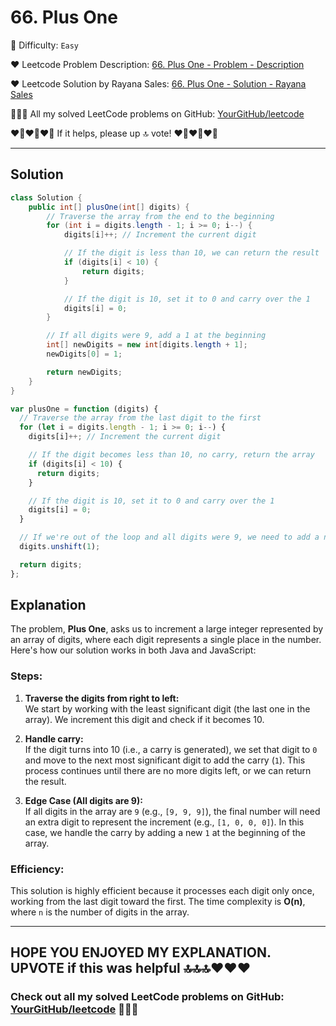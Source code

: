 # 66. Plus One

🌱 Difficulty: `Easy`

❤️ Leetcode Problem Description: [66. Plus One - Problem - Description](https://leetcode.com/problems/plus-one/description/)

❤️ Leetcode Solution by Rayana Sales: [66. Plus One - Solution - Rayana Sales](https://leetcode.com/problems/add-binary/solutions/5681804/runtime-45-ms-beats-80-21-javascript-solution-explanation/)

💁🏻‍♀️ All my solved LeetCode problems on GitHub: [YourGitHub/leetcode](https://github.com/YourGitHub/leetcode)

❤️‍🔥❤️‍🔥❤️‍🔥 If it helps, please up 🔝 vote! ❤️‍🔥❤️‍🔥❤️‍🔥

---

## Solution

```java []
class Solution {
    public int[] plusOne(int[] digits) {
        // Traverse the array from the end to the beginning
        for (int i = digits.length - 1; i >= 0; i--) {
            digits[i]++; // Increment the current digit

            // If the digit is less than 10, we can return the result
            if (digits[i] < 10) {
                return digits;
            }

            // If the digit is 10, set it to 0 and carry over the 1
            digits[i] = 0;
        }

        // If all digits were 9, add a 1 at the beginning
        int[] newDigits = new int[digits.length + 1];
        newDigits[0] = 1;

        return newDigits;
    }
}
```

```Javascript []
var plusOne = function (digits) {
  // Traverse the array from the last digit to the first
  for (let i = digits.length - 1; i >= 0; i--) {
    digits[i]++; // Increment the current digit

    // If the digit becomes less than 10, no carry, return the array
    if (digits[i] < 10) {
      return digits;
    }

    // If the digit is 10, set it to 0 and carry over the 1
    digits[i] = 0;
  }

  // If we're out of the loop and all digits were 9, we need to add a new digit
  digits.unshift(1);

  return digits;
};
```

## Explanation

The problem, **Plus One**, asks us to increment a large integer represented by an array of digits, where each digit represents a single place in the number. Here's how our solution works in both Java and JavaScript:

### Steps:

1. **Traverse the digits from right to left:**  
   We start by working with the least significant digit (the last one in the array). We increment this digit and check if it becomes 10.
2. **Handle carry:**  
   If the digit turns into 10 (i.e., a carry is generated), we set that digit to `0` and move to the next most significant digit to add the carry (`1`). This process continues until there are no more digits left, or we can return the result.

3. **Edge Case (All digits are 9):**  
   If all digits in the array are `9` (e.g., `[9, 9, 9]`), the final number will need an extra digit to represent the increment (e.g., `[1, 0, 0, 0]`). In this case, we handle the carry by adding a new `1` at the beginning of the array.

### Efficiency:

This solution is highly efficient because it processes each digit only once, working from the last digit toward the first. The time complexity is **O(n)**, where `n` is the number of digits in the array.

---

## HOPE YOU ENJOYED MY EXPLANATION. UPVOTE if this was helpful 🔝🔝🔝❤️❤️❤️

### Check out all my solved LeetCode problems on GitHub: [YourGitHub/leetcode](https://github.com/YourGitHub/leetcode) 🤙😚🤘
